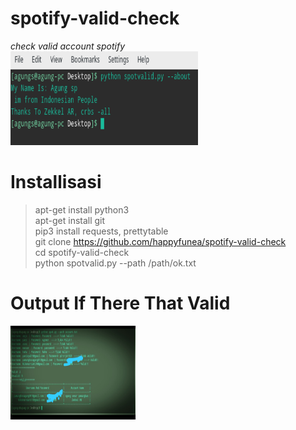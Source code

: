 # spotify-valid-check
*check valid account spotify*<br>
<img src="images/about.png" width="300" height="150">
# Installisasi

> apt-get install python3<br>
> apt-get install git<br>
> pip3 install requests, prettytable<br>
> git clone https://github.com/happyfunea/spotify-valid-check<br>
> cd spotify-valid-check<br>
> python spotvalid.py --path /path/ok.txt<br>

# Output If There That Valid

<img src="images/Screenshot_WhatsApp_20190429-211341_1.png" width="200" height="150">

